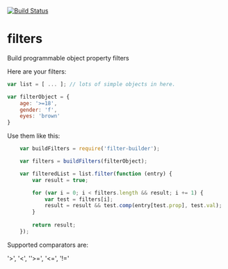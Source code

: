 [![Build Status](https://travis-ci.org/bjornstar/filter-builder.png)](https://travis-ci.org/bjornstar/filter-builder)

filters
=======

Build programmable object property filters

Here are your filters:
```javascript
var list = [ ... ]; // lots of simple objects in here.

var filterObject = {
	age: '>=18',
	gender: 'f',
	eyes: 'brown'
}
```

Use them like this:
```javascript
	var buildFilters = require('filter-builder');

	var filters = buildFilters(filterObject);

	var filteredList = list.filter(function (entry) {
		var result = true;

		for (var i = 0; i < filters.length && result; i += 1) {
			var test = filters[i];
			result = result && test.comp(entry[test.prop], test.val);
		}
		
		return result;
	});
```

Supported comparators are:

'>', '<', ''>=', '<=', '!='